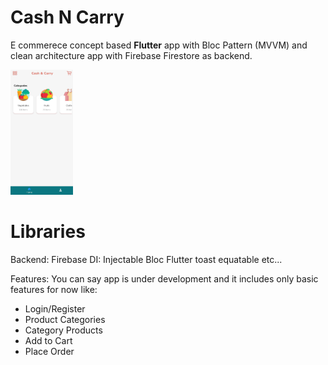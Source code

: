 # Cash N Carry

E commerece concept based <b>Flutter</b> app with Bloc Pattern (MVVM) and clean architecture app with Firebase Firestore as backend.

<!-- ![Alt s1](/raw/s_01.jpg =250*400) -->
<img src="/raw/s_01.jpg" width="100" height="200">


# Libraries
Backend: Firebase
DI: Injectable
Bloc
Flutter toast
equatable
etc...

Features:
You can say app is under development and it includes only basic features for now like:
- Login/Register
- Product Categories
- Category Products
- Add to Cart
- Place Order
